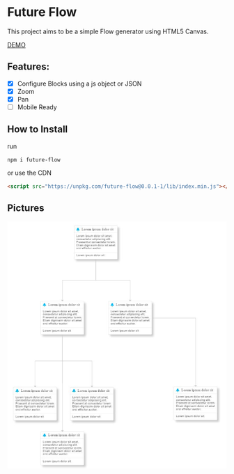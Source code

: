 # Future Flow

This project aims to be a simple Flow generator using HTML5 Canvas.

[DEMO](https://naughty-dijkstra-92979d.netlify.app)

## Features:

-   [x] Configure Blocks using a js object or JSON
-   [x] Zoom
-   [x] Pan
-   [ ] Mobile Ready

## How to Install

run

```terminal
npm i future-flow
```

or use the CDN

```html
<script src="https://unpkg.com/future-flow@0.0.1-1/lib/index.min.js"></script>
```

## Pictures

![simple-flow](/images/simple_flow.JPG)
